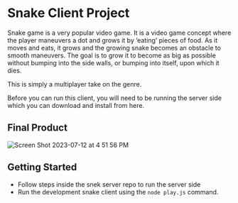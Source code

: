 # Snake Client Project

Snake game is a very popular video game. It is a video game concept where the player maneuvers a dot and grows it by ‘eating’ pieces of food. As it moves and eats, it grows and the growing snake becomes an obstacle to smooth maneuvers. The goal is to grow it to become as big as possible without bumping into the side walls, or bumping into itself, upon which it dies.

This is simply a multiplayer take on the genre.

Before you can run this client, you will need to be running the server side which you can download and install from here. 

## Final Product

![Screen Shot 2023-07-12 at 4 51 56 PM](https://github.com/MandyDev1/snake-client/assets/111081333/bc0821ef-9de4-4834-992b-374d8dd5825f)



## Getting Started

- Follow steps inside the snek server repo to run the server side
- Run the development snake client using the `node play.js` command.